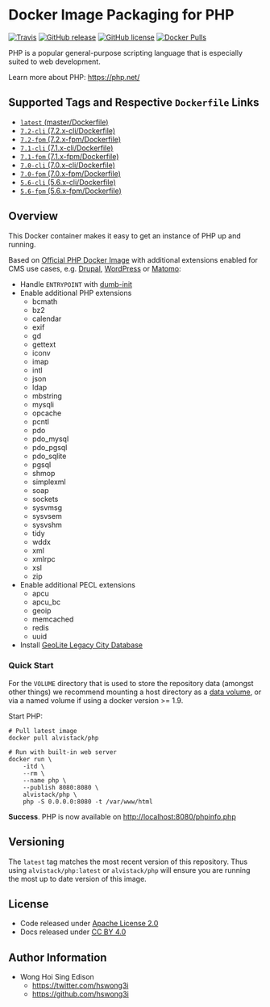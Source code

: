 Docker Image Packaging for PHP
==============================

[![Travis](https://img.shields.io/travis/alvistack/docker-php.svg)](https://travis-ci.org/alvistack/docker-php)
[![GitHub release](https://img.shields.io/github/release/alvistack/docker-php.svg)](https://github.com/alvistack/docker-php/releases)
[![GitHub license](https://img.shields.io/github/license/alvistack/docker-php.svg)](https://github.com/alvistack/docker-php/blob/master/LICENSE)
[![Docker Pulls](https://img.shields.io/docker/pulls/alvistack/php.svg)](https://hub.docker.com/r/alvistack/php/)

PHP is a popular general-purpose scripting language that is especially suited to web development.

Learn more about PHP: <https://php.net/>

Supported Tags and Respective `Dockerfile` Links
------------------------------------------------

-   [`latest` (master/Dockerfile)](https://github.com/alvistack/docker-php/blob/master/Dockerfile)
-   [`7.2-cli` (7.2.x-cli/Dockerfile)](https://github.com/alvistack/docker-php/blob/7.2.x-cli/Dockerfile)
-   [`7.2-fpm` (7.2.x-fpm/Dockerfile)](https://github.com/alvistack/docker-php/blob/7.2.x-fpm/Dockerfile)
-   [`7.1-cli` (7.1.x-cli/Dockerfile)](https://github.com/alvistack/docker-php/blob/7.1.x-cli/Dockerfile)
-   [`7.1-fpm` (7.1.x-fpm/Dockerfile)](https://github.com/alvistack/docker-php/blob/7.1.x-fpm/Dockerfile)
-   [`7.0-cli` (7.0.x-cli/Dockerfile)](https://github.com/alvistack/docker-php/blob/7.0.x-cli/Dockerfile)
-   [`7.0-fpm` (7.0.x-fpm/Dockerfile)](https://github.com/alvistack/docker-php/blob/7.0.x-fpm/Dockerfile)
-   [`5.6-cli` (5.6.x-cli/Dockerfile)](https://github.com/alvistack/docker-php/blob/5.6.x-cli/Dockerfile)
-   [`5.6-fpm` (5.6.x-fpm/Dockerfile)](https://github.com/alvistack/docker-php/blob/5.6.x-fpm/Dockerfile)

Overview
--------

This Docker container makes it easy to get an instance of PHP up and running.

Based on [Official PHP Docker Image](https://hub.docker.com/_/php/) with additional extensions enabled for CMS use cases, e.g. [Drupal](https://drupal.org/), [WordPress](https://wordpress.org/) or [Matomo](https://matomo.org/):

-   Handle `ENTRYPOINT` with [dumb-init](https://github.com/Yelp/dumb-init)
-   Enable additional PHP extensions
    -   bcmath
    -   bz2
    -   calendar
    -   exif
    -   gd
    -   gettext
    -   iconv
    -   imap
    -   intl
    -   json
    -   ldap
    -   mbstring
    -   mysqli
    -   opcache
    -   pcntl
    -   pdo
    -   pdo\_mysql
    -   pdo\_pgsql
    -   pdo\_sqlite
    -   pgsql
    -   shmop
    -   simplexml
    -   soap
    -   sockets
    -   sysvmsg
    -   sysvsem
    -   sysvshm
    -   tidy
    -   wddx
    -   xml
    -   xmlrpc
    -   xsl
    -   zip
-   Enable additional PECL extensions
    -   apcu
    -   apcu\_bc
    -   geoip
    -   memcached
    -   redis
    -   uuid
-   Install [GeoLite Legacy City Database](https://dev.maxmind.com/geoip/legacy/geolite/)

### Quick Start

For the `VOLUME` directory that is used to store the repository data (amongst other things) we recommend mounting a host directory as a [data volume](https://docs.docker.com/engine/tutorials/dockervolumes/#/data-volumes), or via a named volume if using a docker version &gt;= 1.9.

Start PHP:

    # Pull latest image
    docker pull alvistack/php

    # Run with built-in web server
    docker run \
        -itd \
        --rm \
        --name php \
        --publish 8080:8080 \
        alvistack/php \
        php -S 0.0.0.0:8080 -t /var/www/html

**Success**. PHP is now available on <http://localhost:8080/phpinfo.php>

Versioning
----------

The `latest` tag matches the most recent version of this repository. Thus using `alvistack/php:latest` or `alvistack/php` will ensure you are running the most up to date version of this image.

License
-------

-   Code released under [Apache License 2.0](LICENSE)
-   Docs released under [CC BY 4.0](http://creativecommons.org/licenses/by/4.0/)

Author Information
------------------

-   Wong Hoi Sing Edison
    -   <https://twitter.com/hswong3i>
    -   <https://github.com/hswong3i>

